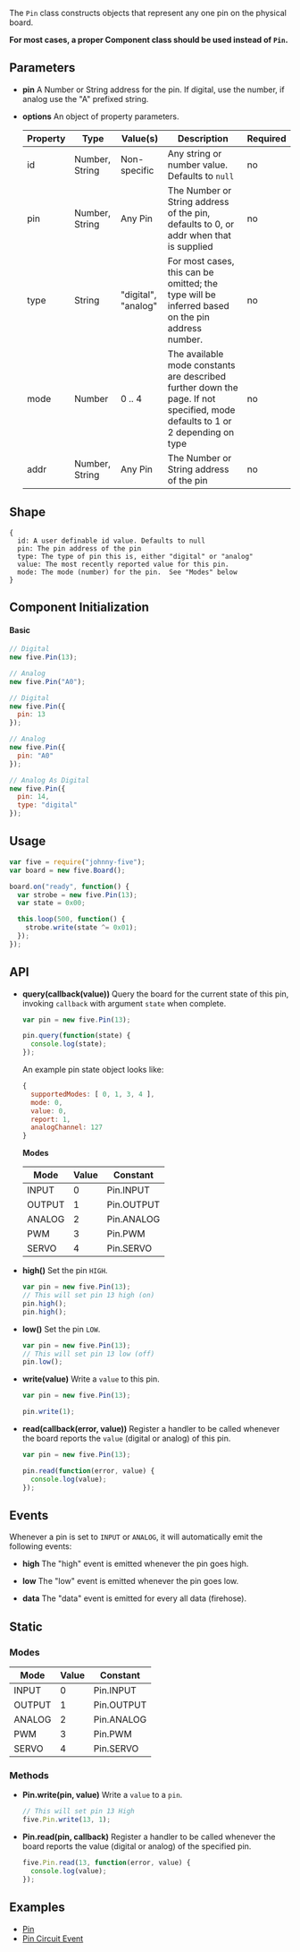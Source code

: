 The `Pin` class constructs objects that represent any one pin on the physical board.

**For most cases, a proper Component class should be used instead of `Pin`.**


## Parameters

- **pin** A Number or String address for the pin. If digital, use the number, if analog use the "A" prefixed string.

- **options** An object of property parameters.

  | Property | Type | Value(s) | Description | Required | 
  | --- | --- | --- | --- | --- | 
  | id | Number, String | Non-specific | Any string or number value. Defaults to `null` | no | 
  | pin | Number, String | Any Pin | The Number or String address of the pin, defaults to 0, or addr when that is supplied | no | 
  | type | String | "digital", "analog" | For most cases, this can be omitted; the type will be inferred based on the pin address number. | no | 
  | mode | Number | 0 .. 4 | The available mode constants are described further down the page.  If not specified, mode defaults to 1 or 2 depending on type | no |
  | addr | Number, String | Any Pin | The Number or String address of the pin | no | 



## Shape

```
{ 
  id: A user definable id value. Defaults to null
  pin: The pin address of the pin
  type: The type of pin this is, either "digital" or "analog"
  value: The most recently reported value for this pin.
  mode: The mode (number) for the pin.  See "Modes" below
}
```


## Component Initialization

#### Basic

```js
// Digital
new five.Pin(13);

// Analog
new five.Pin("A0");
```

```js
// Digital
new five.Pin({
  pin: 13
});

// Analog
new five.Pin({
  pin: "A0"
});

// Analog As Digital
new five.Pin({
  pin: 14,
  type: "digital"
});
```

## Usage

```js
var five = require("johnny-five");
var board = new five.Board();

board.on("ready", function() {
  var strobe = new five.Pin(13);
  var state = 0x00;

  this.loop(500, function() {
    strobe.write(state ^= 0x01);
  });
});
```


## API

- **query(callback(value))** Query the board for the current state of this pin, invoking `callback` with argument `state` when complete.
  ```js
  var pin = new five.Pin(13);

  pin.query(function(state) {
    console.log(state);
  });
  ```
  An example pin state object looks like: 
  ```js
  { 
    supportedModes: [ 0, 1, 3, 4 ],
    mode: 0,
    value: 0,
    report: 1,
    analogChannel: 127 
  }
  ```

  **Modes**

  <table>
    <thead>
      <tr>
        <th>Mode</th>
        <th>Value</th>
        <th>Constant</th>
      </tr>
    </thead>
    <tbody>
      <tr>
        <td>INPUT</td>
        <td>0</td>
        <td>Pin.INPUT</td>
      </tr>
      <tr>
        <td>OUTPUT</td>
        <td>1</td>
        <td>Pin.OUTPUT</td>
      </tr>
      <tr>
        <td>ANALOG</td>
        <td>2</td>
        <td>Pin.ANALOG</td>
      </tr>
      <tr>
        <td>PWM</td>
        <td>3</td>
        <td>Pin.PWM</td>
      </tr>
      <tr>
        <td>SERVO</td>
        <td>4</td>
        <td>Pin.SERVO</td>
      </tr>
    </tbody>
  </table>


- **high()** Set the pin `HIGH`.
  ```js
  var pin = new five.Pin(13);
  // This will set pin 13 high (on)
  pin.high();
  pin.high();
  ```

- **low()** Set the pin `LOW`.
  ```js
  var pin = new five.Pin(13);
  // This will set pin 13 low (off)
  pin.low();
  ```

- **write(value)** Write a `value` to this pin.
  ```js
  var pin = new five.Pin(13);

  pin.write(1);
  ```

- **read(callback(error, value))** Register a handler to be called whenever the board reports the `value` (digital or analog) of this pin. 
  ```js
  var pin = new five.Pin(13);

  pin.read(function(error, value) {
    console.log(value);
  });
  ```

## Events

Whenever a pin is set to `INPUT` or `ANALOG`, it will automatically emit the following events: 

- **high** The "high" event is emitted whenever the pin goes high.

- **low** The "low" event is emitted whenever the pin goes low.

- **data** The "data" event is emitted for every all data (firehose).




## Static

### Modes
<table>
  <thead>
    <tr>
      <th>Mode</th>
      <th>Value</th>
      <th>Constant</th>
    </tr>
  </thead>
  <tbody>
    <tr>
      <td>INPUT</td>
      <td>0</td>
      <td>Pin.INPUT</td>
    </tr>
    <tr>
      <td>OUTPUT</td>
      <td>1</td>
      <td>Pin.OUTPUT</td>
    </tr>
    <tr>
      <td>ANALOG</td>
      <td>2</td>
      <td>Pin.ANALOG</td>
    </tr>
    <tr>
      <td>PWM</td>
      <td>3</td>
      <td>Pin.PWM</td>
    </tr>
    <tr>
      <td>SERVO</td>
      <td>4</td>
      <td>Pin.SERVO</td>
    </tr>
  </tbody>
</table>

### Methods

- **Pin.write(pin, value)** Write a `value` to a `pin`.
  ```js
  // This will set pin 13 High
  five.Pin.write(13, 1);
  ```

- **Pin.read(pin, callback)** Register a handler to be called whenever the board reports the value (digital or analog) of the specified pin. 
  ```js
  five.Pin.read(13, function(error, value) {
    console.log(value);
  });
  ```

<!--remove-start-->

## Examples
- [Pin](https://github.com/rwldrn/johnny-five/blob/master/docs/pin.md)
- [Pin Circuit Event](https://github.com/rwldrn/johnny-five/blob/master/docs/pin-circuit-event.md)

<!--remove-end-->

